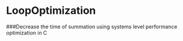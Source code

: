# LoopOptimization
###Decrease the time of summation using systems level performance optimization in C
